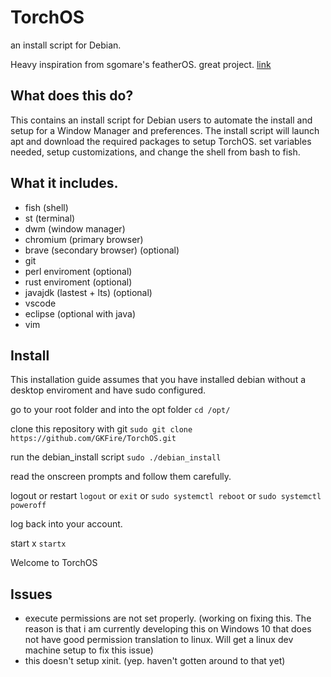 # TorchOS
an install script for Debian.

Heavy inspiration from sgomare's featherOS. great project. [link](https://github.com/sgomare/featherOS)

What does this do?
----------
  This contains an install script for Debian users to automate the install and setup for a Window Manager and preferences. The install script will launch apt and download the required packages to setup TorchOS. set variables needed, setup customizations, and change the shell from bash to fish.

What it includes.
----------
- fish (shell)
- st (terminal)
- dwm (window manager)
- chromium (primary browser)
- brave (secondary browser) (optional)
- git
- perl enviroment (optional)
- rust enviroment (optional)
- javajdk (lastest + lts) (optional)
- vscode
- eclipse (optional with java)
- vim

Install
---------
This installation guide assumes that you have installed debian without a desktop enviroment and have sudo configured.

go to your root folder and into the opt folder
`cd /opt/`

clone this repository with git
`sudo git clone https://github.com/GKFire/TorchOS.git`

run the debian_install script
`sudo ./debian_install`

read the onscreen prompts and follow them carefully.

logout or restart
`logout` or `exit` or `sudo systemctl reboot` or `sudo systemctl poweroff`

log back into your account.

start x
`startx`
  
Welcome to TorchOS

Issues
-------
- execute permissions are not set properly. (working on fixing this. The reason is that i am currently developing this on Windows 10 that does not have good permission translation to linux. Will get a linux dev machine setup to fix this issue)
- this doesn't setup xinit. (yep. haven't gotten around to that yet)
